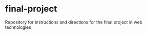 # final-project
Repository for instructions and directions for the final project in web technologies
